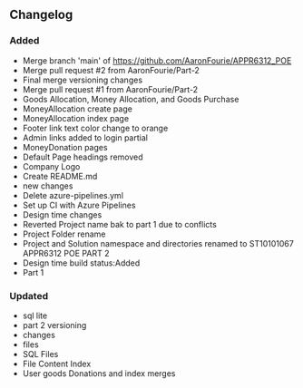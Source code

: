﻿## Changelog

### Added

- Merge branch 'main' of https://github.com/AaronFourie/APPR6312_POE
- Merge pull request #2 from AaronFourie/Part-2
- Final merge versioning changes
- Merge pull request #1 from AaronFourie/Part-2
- Goods Allocation, Money Allocation, and Goods Purchase
- MoneyAllocation create page
- MoneyAllocation index page
- Footer link text color change to orange
- Admin links added to login partial
- MoneyDonation pages
- Default Page headings removed
- Company Logo
- Create README.md
- new changes
- Delete azure-pipelines.yml
- Set up CI with Azure Pipelines
- Design time changes
- Reverted Project name bak to part 1 due to conflicts
- Project Folder rename
- Project and Solution namespace and directories renamed to ST10101067 APPR6312 POE PART 2
- Design time build status:Added
- Part 1

### Updated

- sql lite
- part 2 versioning
- changes
- files
- SQL Files
- File Content Index
- User goods Donations and index merges

